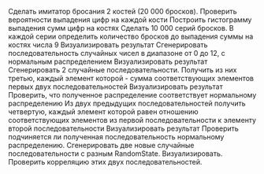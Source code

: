 Сделать имитатор бросания 2 костей (20 000 бросков).
Проверить вероятности выпадения цифр на каждой кости
Построить гистограмму выпадения сумм цифр на костях
Сделать 10 000 серий бросков. В каждой серии определить количество бросков до выпадения суммы на костях числа 9
Визуализировать результат
Сгенерировать последовательность случайных чисел в диапазоне от 0 до 12, с нормальным распределением
Визуализировать результат
Сгенерировать 2 случайные последовательности. Получить из них третью, каждый элемент которой - сумма соответствующих элементов первых двух последовательностей
Визуализировать результат
Проверить, что полученное распределение соответствует нормальному распределению
Из двух предыдущих последовательностей получить четвертую, каждый элемент которой равен отношению соответствующих элементов из первой последовательности к элементу второй последовательности
Визуализировать результат
Проверить подчиняется ли полученная последовательность нормальному распределению.
Сгенерировать две новые случайные последовательности с разным RandomState.
Визуализировать.
Проверить корреляцию этих двух последовательностей.